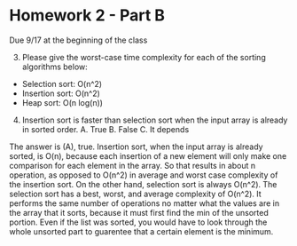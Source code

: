 Homework 2 - Part B
===================
Due 9/17 at the beginning of the class

3. Please give the worst-case time complexity for each of the sorting algorithms below:

-  Selection sort: O(n^2)
-  Insertion sort: O(n^2)
-  Heap sort: O(n log(n))



4. Insertion sort is faster than selection sort when the input array is already in sorted order.
A. True
B. False
C. It depends

The answer is (A), true. Insertion sort, when the input array is already sorted, is O(n), because 
each insertion of a new element will only make one comparison for each element in the array. So that results 
in about n operation, as opposed to O(n^2) in average and worst case complexity of the insertion 
sort. On the other hand, selection sort is always O(n^2). The selection sort has a best, worst, and 
average complexity of O(n^2). It performs the same number of operations no matter what the values 
are in the array that it sorts, because it must first find the min of the unsorted portion. Even 
if the list was sorted, you would have to look through the whole unsorted part to guarentee that 
a certain element is the minimum.
